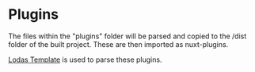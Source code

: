 # Plugins

The files within the "plugins" folder will be parsed and copied to the /dist folder of the built project. These are then imported as nuxt-plugins.

[Lodas Template](https://lodash.com/docs/4.17.15#template) is used to parse these plugins.

